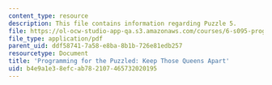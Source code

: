 ```yaml
---
content_type: resource
description: This file contains information regarding Puzzle 5.
file: https://ol-ocw-studio-app-qa.s3.amazonaws.com/courses/6-s095-programming-for-the-puzzled-january-iap-2018/b4e9a1e38efcab782107465732020195_MIT6_S095IAP18_Puzzle_5.pdf
file_type: application/pdf
parent_uid: ddf58741-7a58-e8ba-8b1b-726e81edb257
resourcetype: Document
title: 'Programming for the Puzzled: Keep Those Queens Apart'
uid: b4e9a1e3-8efc-ab78-2107-465732020195
---
```

